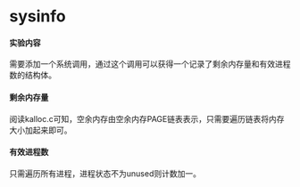 # sysinfo

#### 实验内容

需要添加一个系统调用，通过这个调用可以获得一个记录了剩余内存量和有效进程数的结构体。

#### 剩余内存量

阅读kalloc.c可知，空余内存由空余内存PAGE链表表示，只需要遍历链表将内存大小加起来即可。

#### 有效进程数

只需遍历所有进程，进程状态不为unused则计数加一。

